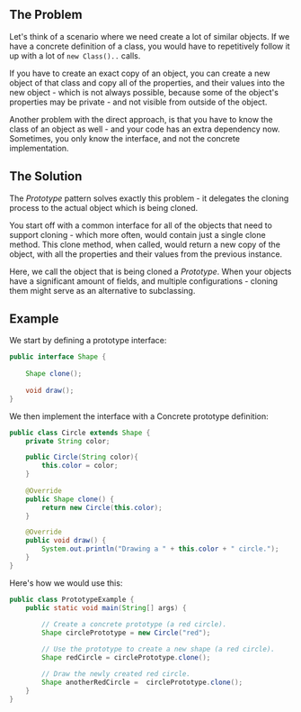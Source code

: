 ## The Problem

Let's think of a scenario where we need create a lot of similar objects. If we have a concrete definition of a class, you would have to repetitively follow it up with a lot of `new Class()..` calls.

If you have to create an exact copy of an object, you can create a new object of that class and copy all of the properties, and their values into the new object - which is not always possible, because some of the object's properties may be private - and not visible from outside of the object.

Another problem with the direct approach, is that you have to know the class of an object as well - and your code has an extra dependency now. Sometimes, you only know the interface, and not the concrete implementation.

## The Solution

The *Prototype* pattern solves exactly this problem - it delegates the cloning process to the actual object which is being cloned. 

You start off with a common interface for all of the objects that need to support cloning - which more often, would contain just a single clone method. This clone method, when called, would return a new copy of the object, with all the properties and their values from the previous instance.

Here, we call the object that is being cloned a *Prototype*. When your objects have a significant amount of fields, and multiple configurations - cloning them might serve as an alternative to subclassing.
## Example

We start by defining a prototype interface:

```Java
public interface Shape {
	
	Shape clone();
	
	void draw();
}
```

We then implement the interface with a Concrete prototype definition:

```Java
public class Circle extends Shape {
	private String color;

	public Circle(String color){
		this.color = color;
	}
	
	@Override
	public Shape clone() {
		return new Circle(this.color);
	}

	@Override
	public void draw() {
		System.out.println("Drawing a " + this.color + " circle.");
	}
}
```

Here's how we would use this:

```Java
public class PrototypeExample {
    public static void main(String[] args) {
    
        // Create a concrete prototype (a red circle).
        Shape circlePrototype = new Circle("red");

        // Use the prototype to create a new shape (a red circle).
        Shape redCircle = circlePrototype.clone();

        // Draw the newly created red circle.
	    Shape anotherRedCircle =  circlePrototype.clone();
    }
}
```